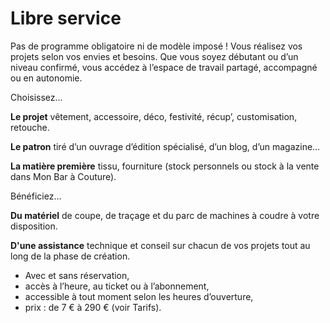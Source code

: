 # Libre service

Pas de programme obligatoire ni de modèle imposé ! Vous réalisez vos projets
selon vos envies et besoins. Que vous soyez débutant ou d’un niveau confirmé,
vous accédez à l’espace de travail partagé, accompagné ou en autonomie.

Choisissez…

**Le projet** vêtement, accessoire, déco, festivité, récup’, customisation,
retouche.

**Le patron** tiré d’un ouvrage d’édition spécialisé, d’un blog, d’un magazine…

**La matière première** tissu, fourniture (stock personnels ou stock à la vente
dans Mon Bar à Couture).

Bénéficiez…

**Du matériel** de coupe, de traçage et du parc de machines à coudre à votre
disposition.

**D'une assistance** technique et conseil sur chacun de vos projets tout au
long de la phase de création.

<div class="info">
  <ul>
    <li>Avec et sans réservation,</li>
    <li>accès à l’heure, au ticket ou à l’abonnement,</li>
    <li>accessible à tout moment selon les heures d’ouverture,</li>
    <li>prix : de 7 € à 290 € (voir Tarifs).</li>
  </ul>
</div>
